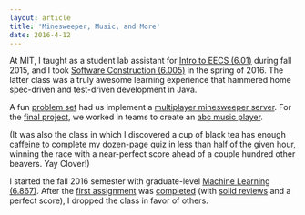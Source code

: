```yaml
---
layout: article
title: 'Minesweeper, Music, and More'
date: 2016-4-12
---
```


At MIT, I taught as a student lab assistant for <a href="https://ocw.mit.edu/courses/electrical-engineering-and-computer-science/6-01sc-introduction-to-electrical-engineering-and-computer-science-i-spring-2011/" target="_blank">Intro to EECS (6.01)</a> during fall 2015, and I took <a href="http://web.mit.edu/6.005/www/sp16/" target="_blank">Software Construction (6.005)</a> in the spring of 2016. The latter class was a truly awesome learning experience that hammered home spec-driven and test-driven development in Java.

A fun <a href="http://web.mit.edu/6.005/www/sp16/psets/ps4/" target="_blank">problem set</a> had us implement a <a href="https://github.com/trattner/6.005/tree/master/minesweeper" target="_blank">multiplayer minesweeper server</a>. For the <a href="http://web.mit.edu/6.005/www/sp16/projects/abcplayer/" target="_blank">final project</a>, we worked in teams to create an <a href="https://github.com/trattner/6.005/tree/master/music-player" target="_blank">abc music player</a>.

(It was also the class in which I discovered a cup of black tea has enough caffeine to complete my <a href="http://web.mit.edu/6.005/www/sp16/quizzes/archive/quiz1.pdf" target="_blank">dozen-page quiz</a> in less than half of the given hour, winning the race with a near-perfect score ahead of a couple hundred other beavers. Yay Clover!)

I started the fall 2016 semester with graduate-level <a href="https://stellar.mit.edu/S/course/6/fa17/6.867/index.html" target="_blank">Machine Learning (6.867)</a>. After the <a href="/img/papers/homework1.pdf" target="_blank">first assignment</a> was <a href="/img/papers/6-867-homework.pdf" target="_blank">completed</a> (with <a href="/img/papers/Reviews-hw1.pdf" target="_blank">solid reviews</a> and a perfect score), I dropped the class in favor of others.
